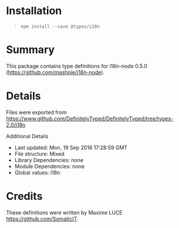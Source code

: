 # Installation
> `npm install --save @types/i18n`

# Summary
This package contains type definitions for i18n-node 0.5.0 (https://github.com/mashpie/i18n-node).

# Details
Files were exported from https://www.github.com/DefinitelyTyped/DefinitelyTyped/tree/types-2.0/i18n

Additional Details
 * Last updated: Mon, 19 Sep 2016 17:28:59 GMT
 * File structure: Mixed
 * Library Dependencies: none
 * Module Dependencies: none
 * Global values: i18n

# Credits
These definitions were written by Maxime LUCE <https://github.com/SomaticIT>.
